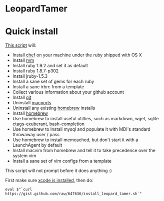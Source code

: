 LeopardTamer
============


Quick install
=============
[This script][gist] will:

* Install [chef][chef] on your machine under the ruby shipped with OS X
* Install [rvm][rvm] 
* Install ruby 1.9.2 and set it as default
* Install ruby 1.8.7-p302
* Install jruby-1.5.3
* Install a sane set of gems for each ruby
* Install a sane irbrc from a template
* Collect various information about your github account
* Install [git][git]
* Uninstall [macports][macports]
* Uninstall any existing [homebrew][homebrew] installs
* Install [homebrew][homebrew]
* Use homebrew to install useful utilties, such as markdown, wget, sqlite
  ctags-exuberant, bash-completion
* Use homebrew to Install mysql and populate it with MDI's
  standard throwaway user / pass
* Use homebrew to install memcached, but don't start it with a LaunchAgent by
  default
* Install macvim from homebrew and tell it to take precedence over the system
  vim 
* Install a sane set of vim configs from a template

This script will not prompt before it does anything :)

First make sure [xcode is installed][xcode], then do:

    eval $"`curl https://gist.github.com/raw/647636/install_leopard_tamer.sh`"

[gist]:https://gist.github.com/raw/647636/install_leopard_tamer.sh
[xcode]:http://developer.apple.com/technologies/xcode.html
[chef]:http://www.opscode.com/chef/
[homebrew]:https://github.com/mxcl/homebrew
[rvm]:http://rvm.beginrescueend.com/
[macports]:http://www.macports.org/
[git]:http://git-scm.com/
